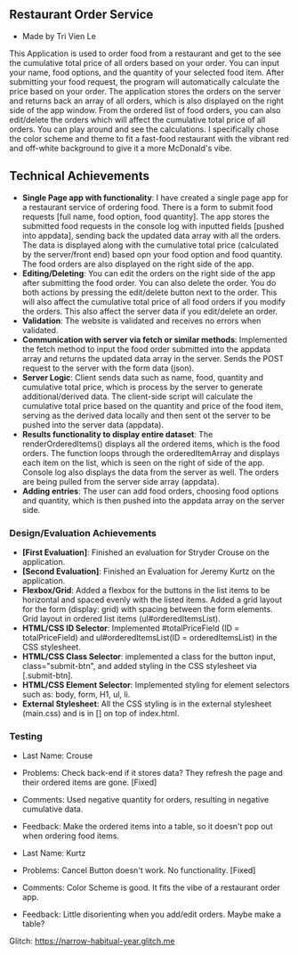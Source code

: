 

## Restaurant Order Service
- Made by Tri Vien Le

This Application is used to order food from a restaurant and get to the see the cumulative total price of all orders based on your order. You can input your name, food options, and the quantity of your selected food item. After submitting your food request, the program will automatically calculate the price based on your order. 
The application stores the orders on the server and returns back an array of all orders, which is also displayed on the right side of the app window. From the ordered list of food orders, you can also edit/delete the orders which will affect the cumulative total price of all orders. You can play around and see the calculations.
I specifically chose the color scheme and theme to fit a fast-food restaurant with the vibrant red and off-white background to give it a more McDonald's vibe. 


## Technical Achievements
- **Single Page app with functionality**: I have created a single page app for a restaurant service of ordering food. There is a form to submit food requests [full name, food option, food quantity]. The app stores the submitted food requests in the console log with inputted fields [pushed into appdata], sending back the updated data array with all the orders. The data is displayed along with the cumulative total price (calculated by the server/front end) based opn your food option and food quantity. The food orders are also displayed on the right side of the app.
- **Editing/Deleting**: You can edit the orders on the right side of the app after submitting the food order. You can also delete the order. You do both actions by pressing the edit/delete button next to the order. This will also affect the cumulative total price of all food orders if you modify the orders. This also affect the server data if you edit/delete an order.
- **Validation**: The website is validated and receives no errors when validated. 
- **Communication with server via fetch or similar methods**: Implemented the fetch method to input the food order submitted into the appdata array and returns the updated data array in the server. Sends the POST request to the server with the form data (json).
- **Server Logic**: Client sends data such as name, food, quantity and cumulative total price, which is process by the server to generate additional/derived data. The client-side script will calculate the cumulative total price based on the quantity and price of the food item, serving as the derived data locally and then sent ot the server to be pushed into the server data (appdata).
- **Results functionality to display entire dataset**: The renderOrderedItems() displays all the ordered items, which is the food orders. The function loops through the orderedItemArray and displays each item on the list, which is seen on the right of side of the app. Console log also displays the data from the server as well. The orders are being pulled from the server side array (appdata).
- **Adding entries**: The user can add food orders, choosing food options and quantity, which is then pushed into the appdata array on the server side.

### Design/Evaluation Achievements
- **[First Evaluation]**: Finished an evaluation for Stryder Crouse on the application.
- **[Second Evaluation]**: Finished an Evaluation for Jeremy Kurtz on the application.
- **Flexbox/Grid**: Added a flexbox for the buttons in the list items to be horizontal and spaced evenly with the listed items. Added a grid layout for the form (display: grid) with spacing between the form elements. Grid layout in ordered list items (ul#orderedItemsList).
- **HTML/CSS ID Selector**: Implemented #totalPriceField (ID = totalPriceField) and ul#orderedItemsList(ID = orderedItemsList) in the CSS stylesheet.
- **HTML/CSS Class Selector**: implemented a class for the button input, class="submit-btn", and added styling in the CSS stylesheet via [.submit-btn].
- **HTML/CSS Element Selector**: Implemented styling for element selectors such as: body, form, H1, ul, li.
- **External Stylesheet**: All the CSS styling is in the external stylesheet (main.css) and is in [<link rel="stylesheet" href="css/main.css" />] on top of index.html.

### Testing
- Last Name: Crouse
- Problems: Check back-end if it stores data? They refresh the page and their ordered items are gone. [Fixed]
- Comments: Used negative quantity for orders, resulting in negative cumulative data.
- Feedback: Make the ordered items into a table, so it doesn't pop out when ordering food items.

- Last Name: Kurtz
- Problems: Cancel Button doesn't work. No functionality. [Fixed]
- Comments: Color Scheme is good. It fits the vibe of a restaurant order app.
- Feedback: Little disorienting when you add/edit orders. Maybe make a table?

Glitch: https://narrow-habitual-year.glitch.me
